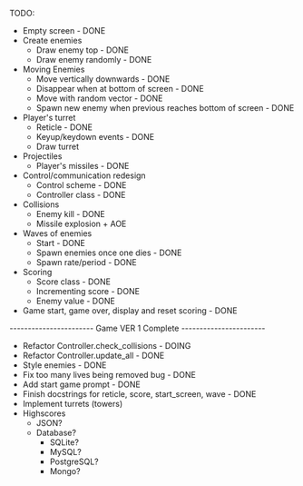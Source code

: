 TODO:
- Empty screen - DONE
- Create enemies
    - Draw enemy top - DONE
    - Draw enemy randomly - DONE
- Moving Enemies
    - Move vertically downwards - DONE
    - Disappear when at bottom of screen - DONE
    - Move with random vector - DONE
    - Spawn new enemy when previous reaches bottom of screen - DONE
- Player's turret
    - Reticle - DONE
    - Keyup/keydown events - DONE
    - Draw turret
- Projectiles
    - Player's missiles - DONE
- Control/communication redesign
    - Control scheme - DONE
    - Controller class - DONE
- Collisions
    - Enemy kill - DONE
    - Missile explosion + AOE
- Waves of enemies
    - Start - DONE
    - Spawn enemies once one dies - DONE
    - Spawn rate/period - DONE
- Scoring
    - Score class - DONE
    - Incrementing score - DONE
    - Enemy value - DONE
- Game start, game over, display and reset scoring - DONE

----------------------- Game VER 1 Complete -----------------------

- Refactor Controller.check_collisions - DOING
- Refactor Controller.update_all - DONE
- Style enemies - DONE
- Fix too many lives being removed bug - DONE
- Add start game prompt - DONE
- Finish docstrings for reticle, score, start_screen, wave - DONE
- Implement turrets (towers)
- Highscores
    - JSON?
    - Database?
        - SQLite?
        - MySQL?
        - PostgreSQL?
        - Mongo?